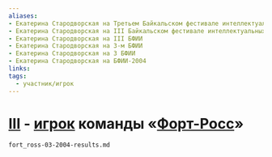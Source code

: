 ```yaml
---
aliases:
- Екатерина Стародворская на Третьем Байкальском фестивале интеллектуальных игр
- Екатерина Стародворская на III Байкальском фестивале интеллектуальных игр
- Екатерина Стародворская на III БФИИ
- Екатерина Стародворская на 3-м БФИИ
- Екатерина Стародворская на 3 БФИИ
- Екатерина Стародворская на БФИИ-2004
links:
tags: 
  - участник/игрок
---
```

# [III](bfii-03-2004.md) - [игрок](starodvorskaya.md) команды «[Форт-Росс](fort_ross-03-2004.md)»
```{.include}
fort_ross-03-2004-results.md
```